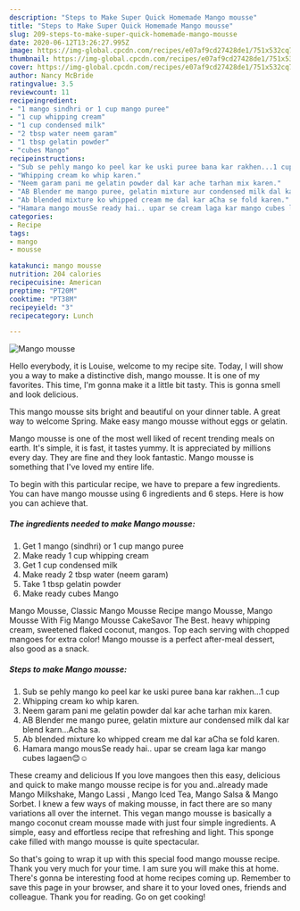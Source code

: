 ```yaml
---
description: "Steps to Make Super Quick Homemade Mango mousse"
title: "Steps to Make Super Quick Homemade Mango mousse"
slug: 209-steps-to-make-super-quick-homemade-mango-mousse
date: 2020-06-12T13:26:27.995Z
image: https://img-global.cpcdn.com/recipes/e07af9cd27428de1/751x532cq70/mango-mousse-recipe-main-photo.jpg
thumbnail: https://img-global.cpcdn.com/recipes/e07af9cd27428de1/751x532cq70/mango-mousse-recipe-main-photo.jpg
cover: https://img-global.cpcdn.com/recipes/e07af9cd27428de1/751x532cq70/mango-mousse-recipe-main-photo.jpg
author: Nancy McBride
ratingvalue: 3.5
reviewcount: 11
recipeingredient:
- "1 mango sindhri or 1 cup mango puree"
- "1 cup whipping cream"
- "1 cup condensed milk"
- "2 tbsp water neem garam"
- "1 tbsp gelatin powder"
- "cubes Mango"
recipeinstructions:
- "Sub se pehly mango ko peel kar ke uski puree bana kar rakhen...1 cup"
- "Whipping cream ko whip karen."
- "Neem garam pani me gelatin powder dal kar ache tarhan mix karen."
- "AB Blender me mango puree, gelatin mixture aur condensed milk dal kar blend karn...Acha sa."
- "Ab blended mixture ko whipped cream me dal kar aCha se fold karen."
- "Hamara mango mousSe ready hai.. upar se cream laga kar mango cubes lagaen😊☺"
categories:
- Recipe
tags:
- mango
- mousse

katakunci: mango mousse 
nutrition: 204 calories
recipecuisine: American
preptime: "PT20M"
cooktime: "PT38M"
recipeyield: "3"
recipecategory: Lunch

---
```



![Mango mousse](https://img-global.cpcdn.com/recipes/e07af9cd27428de1/751x532cq70/mango-mousse-recipe-main-photo.jpg)

Hello everybody, it is Louise, welcome to my recipe site. Today, I will show you a way to make a distinctive dish, mango mousse. It is one of my favorites. This time, I'm gonna make it a little bit tasty. This is gonna smell and look delicious.

This mango mousse sits bright and beautiful on your dinner table. A great way to welcome Spring. Make easy mango mousse without eggs or gelatin.

Mango mousse is one of the most well liked of recent trending meals on earth. It's simple, it is fast, it tastes yummy. It is appreciated by millions every day. They are fine and they look fantastic. Mango mousse is something that I've loved my entire life.


To begin with this particular recipe, we have to prepare a few ingredients. You can have mango mousse using 6 ingredients and 6 steps. Here is how you can achieve that.

<!--inarticleads1-->

##### The ingredients needed to make Mango mousse:

1. Get 1 mango (sindhri) or 1 cup mango puree
1. Make ready 1 cup whipping cream
1. Get 1 cup condensed milk
1. Make ready 2 tbsp water (neem garam)
1. Take 1 tbsp gelatin powder
1. Make ready cubes Mango


Mango Mousse, Classic Mango Mousse Recipe mango Mousse, Mango Mousse With Fig Mango Mousse CakeSavor The Best. heavy whipping cream, sweetened flaked coconut, mangos. Top each serving with chopped mangoes for extra color! Mango mousse is a perfect after-meal dessert, also good as a snack. 

<!--inarticleads2-->

##### Steps to make Mango mousse:

1. Sub se pehly mango ko peel kar ke uski puree bana kar rakhen...1 cup
1. Whipping cream ko whip karen.
1. Neem garam pani me gelatin powder dal kar ache tarhan mix karen.
1. AB Blender me mango puree, gelatin mixture aur condensed milk dal kar blend karn...Acha sa.
1. Ab blended mixture ko whipped cream me dal kar aCha se fold karen.
1. Hamara mango mousSe ready hai.. upar se cream laga kar mango cubes lagaen😊☺


These creamy and delicious If you love mangoes then this easy, delicious and quick to make mango mousse recipe is for you and..already made Mango Milkshake, Mango Lassi , Mango Iced Tea, Mango Salsa &amp; Mango Sorbet. I knew a few ways of making mousse, in fact there are so many variations all over the internet. This vegan mango mousse is basically a mango coconut cream mousse made with just four simple ingredients. A simple, easy and effortless recipe that refreshing and light. This sponge cake filled with mango mousse is quite spectacular. 

So that's going to wrap it up with this special food mango mousse recipe. Thank you very much for your time. I am sure you will make this at home. There's gonna be interesting food at home recipes coming up. Remember to save this page in your browser, and share it to your loved ones, friends and colleague. Thank you for reading. Go on get cooking!
